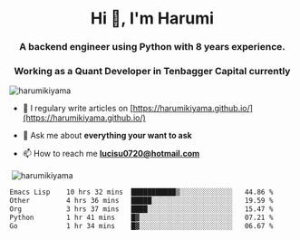 <h1 align="center">Hi 👋, I'm Harumi</h1>
<h3 align="center">A backend engineer using <b>Python</b> with 8 years experience.</h3>
<h3 align="center">Working as a Quant Developer in <b>Tenbagger Capital</b> currently</h3>

<p align="left"> <img src="https://komarev.com/ghpvc/?username=harumikiyama" alt="harumikiyama" /> </p>


- 📝 I regulary write articles on [https://harumikiyama.github.io/](https://harumikiyama.github.io/)

- 💬 Ask me about **everything your want to ask**

- 📫 How to reach me **lucisu0720@hotmail.com**

<p>&nbsp;<img align="center" src="https://github-readme-stats.vercel.app/api?username=harumikiyama&show_icons=true" alt="harumikiyama" /></p>


<!--START_SECTION:waka-->

```txt
Emacs Lisp    10 hrs 32 mins  ███████████▒░░░░░░░░░░░░░   44.86 %
Other         4 hrs 36 mins   █████░░░░░░░░░░░░░░░░░░░░   19.59 %
Org           3 hrs 37 mins   ████░░░░░░░░░░░░░░░░░░░░░   15.47 %
Python        1 hr 41 mins    █▓░░░░░░░░░░░░░░░░░░░░░░░   07.21 %
Go            1 hr 34 mins    █▓░░░░░░░░░░░░░░░░░░░░░░░   06.67 %
```

<!--END_SECTION:waka-->
